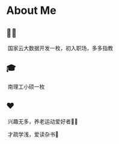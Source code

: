 #  About Me 

## :construction_worker_man:

​		国家云大数据开发一枚，初入职场，多多指教

## :mortar_board:

​		南理工小硕一枚

## :heart:

​		兴趣无多，养老运动爱好者:badminton::ping_pong:

​		才疏学浅，爱读杂书:book: